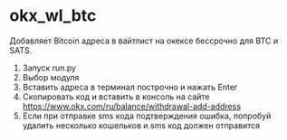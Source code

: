 # okx_wl_btc

Добавляет Bitcoin адреса в вайтлист на окексе бессрочно для BTC и SATS. 

1. Запуск run.py
2. Выбор модуля
3. Вставить адреса в терминал построчно и нажать Enter
4. Скопировать код и вставить в консоль на сайте https://www.okx.com/ru/balance/withdrawal-add-address
5. Если при отправке sms кода подтверждения ошибка, попробуй удалить несколько кошельков и sms код должен отправится
